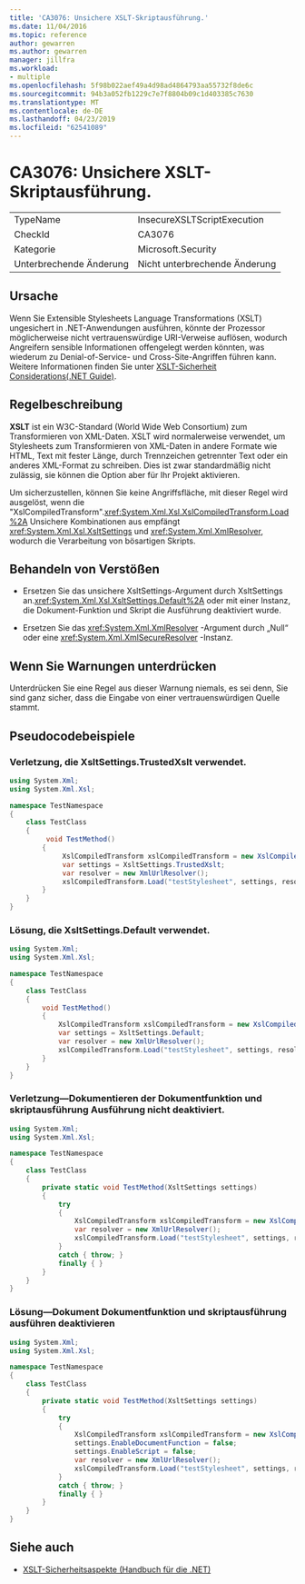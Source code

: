 ```yaml
---
title: 'CA3076: Unsichere XSLT-Skriptausführung.'
ms.date: 11/04/2016
ms.topic: reference
author: gewarren
ms.author: gewarren
manager: jillfra
ms.workload:
- multiple
ms.openlocfilehash: 5f98b022aef49a4d98ad4864793aa55732f8de6c
ms.sourcegitcommit: 94b3a052fb1229c7e7f8804b09c1d403385c7630
ms.translationtype: MT
ms.contentlocale: de-DE
ms.lasthandoff: 04/23/2019
ms.locfileid: "62541089"
---
```

# <a name="ca3076-insecure-xslt-script-execution"></a>CA3076: Unsichere XSLT-Skriptausführung.

|||
|-|-|
|TypeName|InsecureXSLTScriptExecution|
|CheckId|CA3076|
|Kategorie|Microsoft.Security|
|Unterbrechende Änderung|Nicht unterbrechende Änderung|

## <a name="cause"></a>Ursache

Wenn Sie Extensible Stylesheets Language Transformations (XSLT) ungesichert in .NET-Anwendungen ausführen, könnte der Prozessor möglicherweise nicht vertrauenswürdige URI-Verweise auflösen, wodurch Angreifern sensible Informationen offengelegt werden könnten, was wiederum zu Denial-of-Service- und Cross-Site-Angriffen führen kann. Weitere Informationen finden Sie unter [XSLT-Sicherheit Considerations(.NET Guide)](/dotnet/standard/data/xml/xslt-security-considerations).

## <a name="rule-description"></a>Regelbeschreibung

**XSLT** ist ein W3C-Standard (World Wide Web Consortium) zum Transformieren von XML-Daten. XSLT wird normalerweise verwendet, um Stylesheets zum Transformieren von XML-Daten in andere Formate wie HTML, Text mit fester Länge, durch Trennzeichen getrennter Text oder ein anderes XML-Format zu schreiben. Dies ist zwar standardmäßig nicht zulässig, sie können die Option aber für Ihr Projekt aktivieren.

Um sicherzustellen, können Sie keine Angriffsfläche, mit dieser Regel wird ausgelöst, wenn die "XslCompiledTransform".<xref:System.Xml.Xsl.XslCompiledTransform.Load%2A> Unsichere Kombinationen aus empfängt <xref:System.Xml.Xsl.XsltSettings> und <xref:System.Xml.XmlResolver>, wodurch die Verarbeitung von bösartigen Skripts.

## <a name="how-to-fix-violations"></a>Behandeln von Verstößen

- Ersetzen Sie das unsichere XsltSettings-Argument durch XsltSettings an.<xref:System.Xml.Xsl.XsltSettings.Default%2A> oder mit einer Instanz, die Dokument-Funktion und Skript die Ausführung deaktiviert wurde.

- Ersetzen Sie das <xref:System.Xml.XmlResolver> -Argument durch „Null“ oder eine <xref:System.Xml.XmlSecureResolver> -Instanz.

## <a name="when-to-suppress-warnings"></a>Wenn Sie Warnungen unterdrücken

Unterdrücken Sie eine Regel aus dieser Warnung niemals, es sei denn, Sie sind ganz sicher, dass die Eingabe von einer vertrauenswürdigen Quelle stammt.

## <a name="pseudo-code-examples"></a>Pseudocodebeispiele

### <a name="violation-that-uses-xsltsettingstrustedxslt"></a>Verletzung, die XsltSettings.TrustedXslt verwendet.

```csharp
using System.Xml;
using System.Xml.Xsl;

namespace TestNamespace
{
    class TestClass
    {
         void TestMethod()
        {
             XslCompiledTransform xslCompiledTransform = new XslCompiledTransform();
             var settings = XsltSettings.TrustedXslt;
             var resolver = new XmlUrlResolver();
             xslCompiledTransform.Load("testStylesheet", settings, resolver); // warn
        }
    }
}
```

### <a name="solution-that-uses-xsltsettingsdefault"></a>Lösung, die XsltSettings.Default verwendet.

```csharp
using System.Xml;
using System.Xml.Xsl;

namespace TestNamespace
{
    class TestClass
    {
        void TestMethod()
        {
            XslCompiledTransform xslCompiledTransform = new XslCompiledTransform();
            var settings = XsltSettings.Default;
            var resolver = new XmlUrlResolver();
            xslCompiledTransform.Load("testStylesheet", settings, resolver);
        }
    }
}
```

### <a name="violationmdashdocument-function-and-script-execution-not-disabled"></a>Verletzung&mdash;Dokumentieren der Dokumentfunktion und skriptausführung Ausführung nicht deaktiviert.

```csharp
using System.Xml;
using System.Xml.Xsl;

namespace TestNamespace
{
    class TestClass
    {
        private static void TestMethod(XsltSettings settings)
        {
            try
            {
                XslCompiledTransform xslCompiledTransform = new XslCompiledTransform();
                var resolver = new XmlUrlResolver();
                xslCompiledTransform.Load("testStylesheet", settings, resolver); // warn
            }
            catch { throw; }
            finally { }
        }
    }
}
```

### <a name="solutionmdashdisable-document-function-and-script-execution"></a>Lösung&mdash;Dokument Dokumentfunktion und skriptausführung ausführen deaktivieren

```csharp
using System.Xml;
using System.Xml.Xsl;

namespace TestNamespace
{
    class TestClass
    {
        private static void TestMethod(XsltSettings settings)
        {
            try
            {
                XslCompiledTransform xslCompiledTransform = new XslCompiledTransform();
                settings.EnableDocumentFunction = false;
                settings.EnableScript = false;
                var resolver = new XmlUrlResolver();
                xslCompiledTransform.Load("testStylesheet", settings, resolver);
            }
            catch { throw; }
            finally { }
        }
    }
}
```

## <a name="see-also"></a>Siehe auch

- [XSLT-Sicherheitsaspekte (Handbuch für die .NET)](/dotnet/standard/data/xml/xslt-security-considerations)